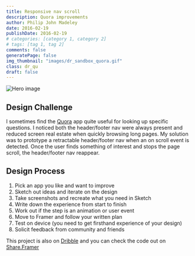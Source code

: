 ```yaml
---
title: Responsive nav scroll
description: Quora improvements
author: Philip John Madeley
date: 2016-02-19
publishDate: 2016-02-19
# categories: [category 1, category 2]
# tags: [tag 1, tag 2]
comments: false
generatePage: false
img_thumbnail: "images/dr_sandbox_quora.gif"
class: dr_qu
draft: false
---
```


![Hero image](/images/dr_sandbox_quora.gif)

## Design Challenge
I sometimes find the [Quora](https://www.quora.com/) app quite useful for looking up specific questions.  I noticed both the header/footer nav were always present and reduced screen real estate when quickly browsing long pages. My solution was to prototype a retractable header/footer nav when an on scroll event is detected. Once the user finds something of interest and stops the page scroll, the header/footer nav reappear.

## Design Process
1. Pick an app you like and want to improve
2. Sketch out ideas and iterate on the design
3. Take screenshots and recreate what you need in Sketch
4. Write down the experience from start to finish
5. Work out if the step is an animation or user event
6. Move to Framer and follow your written plan
7. Test on device (you need to get firsthand experience of your design)
8. Solicit feedback from community and friends

This project is also on [Dribble](https://dribbble.com/shots/2593094-Go-Pro-Angle-Adjust) and you can check the code out on [Share.Framer](http://share.framerjs.com/p4cvogxxlk1n/)
